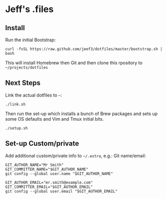 # Jeff's .files

## Install

Run the initial Bootstrap:

```
curl -fsSL https://raw.github.com/jeef3/dotfiles/master/bootstrap.sh | bash
```

This will install Homebrew then Git and then clone this rpository to `~/projects/dotfiles`

## Next Steps

Link the actual dotfiles to `~`:

```
./link.sh
```

Then run the set-up which installs a bunch of Brew packages and sets up some OS defaults and Vim and
Tmux initial bits.

```
./setup.sh
```

## Set-up Custom/private

Add additional custom/private info to `~/.extra`, e.g.: Git name/email:

```
GIT_AUTHOR_NAME="Mr Smith"
GIT_COMMITTER_NAME="$GIT_AUTHOR_NAME"
git config --global user.name "$GIT_AUTHOR_NAME"

GIT_AUTHOR_EMAIL="mr.smith@example.com"
GIT_COMMITTER_EMAIL="$GIT_AUTHOR_EMAIL"
git config --global user.email "$GIT_AUTHOR_EMAIL"
```
